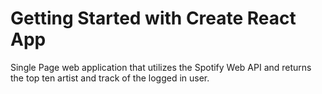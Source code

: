 # Getting Started with Create React App

Single Page web application that utilizes the Spotify Web API and returns the top ten artist and track of the logged in user.